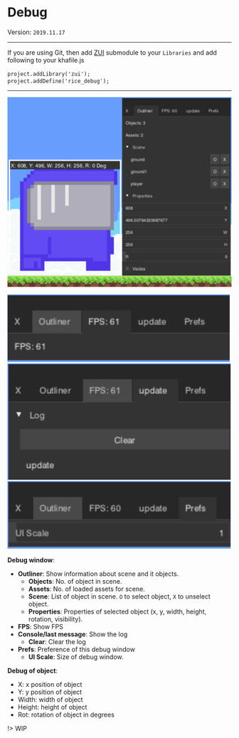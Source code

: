 # Debug

Version: `2019.11.17`

---

If you are using Git, then add [ZUI](https://github.com/armory3d/zui) submodule to your `Libraries`
and add following to your khafile.js
```
project.addLibrary('zui');
project.addDefine('rice_debug');
```

---

![](/../assets/d_1.png ':size=400')

![](/../assets/d_2.png ':size=200')
![](/../assets/d_3.png ':size=200')
![](/../assets/d_4.png ':size=200')

**Debug window**:
* **Outliner**: Show information about scene and it objects.
    * **Objects**: No. of object in scene.
    * **Assets**: No. of loaded assets for scene.
    * **Scene**: List of object in scene. `O` to select object, `X` to unselect object.
    * **Properties**: Properties of selected object (x, y, width, height, rotation, visibility).
* **FPS**: Show FPS
* **Console/last message**: Show the log
    * **Clear**: Clear the log
* **Prefs**: Preference of this debug window
    * **UI Scale**: Size of debug window.


**Debug of object**:
* X: x position of object
* Y: y position of object
* Width: width of object
* Height: height of object
* Rot: rotation of object in degrees

!> WIP
